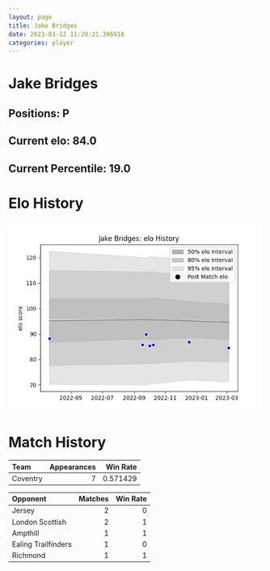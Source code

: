```yaml
---  
layout: page  
title: Jake Bridges  
date: 2023-03-12 11:29:21.396918  
categories: player  
---
```

# Jake Bridges

## Positions: P

## Current elo: 84.0

## Current Percentile: 19.0

# Elo History


![elo history](history_JakeBridges.png)
# Match History


| Team     |   Appearances |   Win Rate |
|:---------|--------------:|-----------:|
| Coventry |             7 |   0.571429 |

| Opponent            |   Matches |   Win Rate |
|:--------------------|----------:|-----------:|
| Jersey              |         2 |          0 |
| London Scottish     |         2 |          1 |
| Ampthill            |         1 |          1 |
| Ealing Trailfinders |         1 |          0 |
| Richmond            |         1 |          1 |